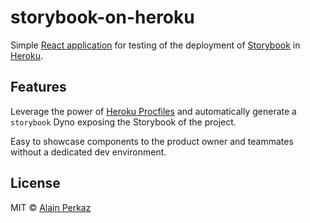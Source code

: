 # storybook-on-heroku

Simple [React application](https://github.com/facebookincubator/create-react-app) for testing of the deployment of [Storybook](https://github.com/storybooks/storybook) in [Heroku](https://dashboard.heroku.com/).

## Features

Leverage the power of [Heroku Procfiles](https://devcenter.heroku.com/articles/procfile) and automatically generate a `storybook` Dyno exposing the Storybook of the project.

Easy to showcase components to the product owner and teammates without a dedicated dev environment. 


## License
MIT © [Alain Perkaz](https://aperkaz.github.io)